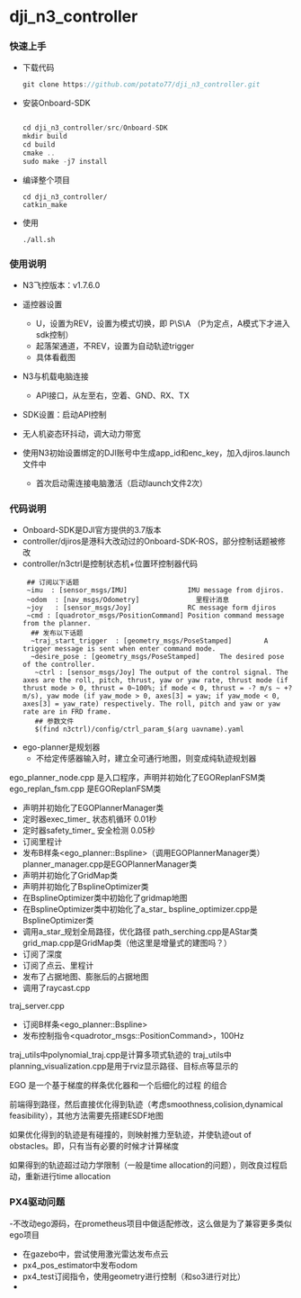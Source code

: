 # dji_n3_controller

### 快速上手

- 下载代码
  ```c
  git clone https://github.com/potato77/dji_n3_controller.git
  ```
  
- 安装Onboard-SDK
  ```c

  cd dji_n3_controller/src/Onboard-SDK
  mkdir build
  cd build
  cmake ..
  sudo make -j7 install
  ```

- 编译整个项目
  ```
  cd dji_n3_controller/
  catkin_make
  ```

- 使用
  ```
  ./all.sh
  ```

### 使用说明
- N3飞控版本：v1.7.6.0

- 遥控器设置
  - U，设置为REV，设置为模式切换，即 P\S\A （P为定点，A模式下才进入sdk控制）
  - 起落架通道，不REV，设置为自动轨迹trigger
  - 具体看截图
- N3与机载电脑连接
  - API接口，从左至右，空着、GND、RX、TX
- SDK设置：启动API控制
- 无人机姿态环抖动，调大动力带宽
- 使用N3初始设置绑定的DJI账号中生成app_id和enc_key，加入djiros.launch文件中
  - 首次启动需连接电脑激活（启动launch文件2次）
 
### 代码说明

- Onboard-SDK是DJI官方提供的3.7版本
- controller/djiros是港科大改动过的Onboard-SDK-ROS，部分控制话题被修改
- controller/n3ctrl是控制状态机+位置环控制器代码
  ```
   ## 订阅以下话题
   ~imu  : [sensor_msgs/IMU]               IMU message from djiros.
   ~odom  : [nav_msgs/Odometry]              里程计消息
   ~joy   : [sensor_msgs/Joy]              RC message form djiros
   ~cmd : [quadrotor_msgs/PositionCommand] Position command message from the planner.
    ## 发布以下话题
    ~traj_start_trigger  : [geometry_msgs/PoseStamped]        A trigger message is sent when enter command mode.
    ~desire_pose : [geometry_msgs/PoseStamped]     The desired pose of the controller.
     ~ctrl : [sensor_msgs/Joy] The output of the control signal. The axes are the roll, pitch, thrust, yaw or yaw rate, thrust mode (if thrust mode > 0, thrust = 0~100%; if mode < 0, thrust = -? m/s ~ +? m/s), yaw mode (if yaw_mode > 0, axes[3] = yaw; if yaw_mode < 0, axes[3] = yaw_rate) respectively. The roll, pitch and yaw or yaw rate are in FRD frame. 
     ## 参数文件
     $(find n3ctrl)/config/ctrl_param_$(arg uavname).yaml
  ```
- ego-planner是规划器
  - 不给定传感器输入时，建立全可通行地图，则变成纯轨迹规划器

ego_planner_node.cpp 是入口程序，声明并初始化了EGOReplanFSM类
ego_replan_fsm.cpp 是EGOReplanFSM类
  - 声明并初始化了EGOPlannerManager类
  - 定时器exec_timer_ 状态机循环 0.01秒
  - 定时器safety_timer_ 安全检测 0.05秒
  - 订阅里程计
  - 发布B样条<ego_planner::Bspline>（调用EGOPlannerManager类）
planner_manager.cpp是EGOPlannerManager类
  - 声明并初始化了GridMap类
  - 声明并初始化了BsplineOptimizer类
  - 在BsplineOptimizer类中初始化了gridmap地图
  - 在BsplineOptimizer类中初始化了a_star_
bspline_optimizer.cpp是BsplineOptimizer类
  - 调用a_star_规划全局路径，优化路径
path_serching.cpp是AStar类
grid_map.cpp是GridMap类（他这里是增量式的建图吗？）
  - 订阅了深度
  - 订阅了点云、里程计
  - 发布了占据地图、膨胀后的占据地图
  - 调用了raycast.cpp

traj_server.cpp
  - 订阅B样条<ego_planner::Bspline>
  - 发布控制指令<quadrotor_msgs::PositionCommand>，100Hz

traj_utils中polynomial_traj.cpp是计算多项式轨迹的
traj_utils中planning_visualization.cpp是用于rviz显示路径、目标点等显示的


EGO 是一个基于梯度的样条优化器和一个后细化的过程 的组合

前端得到路径，然后直接优化得到轨迹（考虑smoothness,colision,dynamical feasibility），其他方法需要先搭建ESDF地图

如果优化得到的轨迹是有碰撞的，则映射推力至轨迹，并使轨迹out of obstacles。即，只有当有必要的时候才计算梯度

如果得到的轨迹超过动力学限制（一般是time allocation的问题），则改良过程启动，重新进行time allocation

### PX4驱动问题

-不改动ego源码，在prometheus项目中做适配修改，这么做是为了兼容更多类似ego项目
- 在gazebo中，尝试使用激光雷达发布点云
- px4_pos_estimator中发布odom
- px4_test订阅指令，使用geometry进行控制（和so3进行对比）
- 

